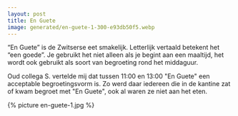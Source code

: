 ```yaml
---
layout: post
title: En Guete
image: generated/en-guete-1-300-e93db50f5.webp
---
```


“En Guete” is de Zwitserse eet smakelijk. Letterlijk vertaald betekent het “een goede”. Je gebruikt het niet alleen als je begint aan een maaltijd, het wordt ook gebruikt als soort van begroeting rond het middaguur.

Oud collega S. vertelde mij dat tussen 11:00 en 13:00 "En Guete" een acceptable begroetingsvorm is. Zo werd daar iedereen die in de kantine zat of kwam begroet met "En Guete", ook al waren ze niet aan het eten.

{% picture en-guete-1.jpg %}
